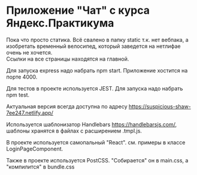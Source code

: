 # Приложение "Чат" с курса Яндекс.Практикума

Пока что просто статика. Всё свалено в папку static т.к. нет вебпака, 
а изобретать временный велосипед, который заведется на нетлифае очень не хочется.  
Ссылки на все страницы находятся на главной. 

Для запуска express надо набрать npm start. Приложение хостится на порте 4000.

Для тестов в проекте используется JEST. Для запуска надо набрать npm test.

Актуальная версия всегда доступна по адресу <https://suspicious-shaw-7ee247.netlify.app/>

Используется шаблонизатор Handlebars https://handlebarsjs.com/, шаблоны хранятся 
в файлах с расширением .tmpl.js.

В проекте используется самопальный "React". см. примеры в классе LoginPageComponent.

Также в проекте используется PostCSS. "Собирается" он в main.css, 
а "компилится" в bundle.css